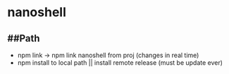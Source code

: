 # nanoshell

##Path
---------------------------------------------
* npm link -> npm link nanoshell from proj (changes in real time)
* npm install to local path || install remote release (must be update ever)